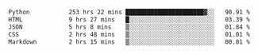 <!--START_SECTION:waka-->

```txt
Python           253 hrs 22 mins ██████████████████████▓░░   90.91 %
HTML             9 hrs 27 mins   █░░░░░░░░░░░░░░░░░░░░░░░░   03.39 %
JSON             5 hrs 8 mins    ▒░░░░░░░░░░░░░░░░░░░░░░░░   01.84 %
CSS              2 hrs 48 mins   ▒░░░░░░░░░░░░░░░░░░░░░░░░   01.01 %
Markdown         2 hrs 15 mins   ▒░░░░░░░░░░░░░░░░░░░░░░░░   00.81 %
```

<!--END_SECTION:waka-->
